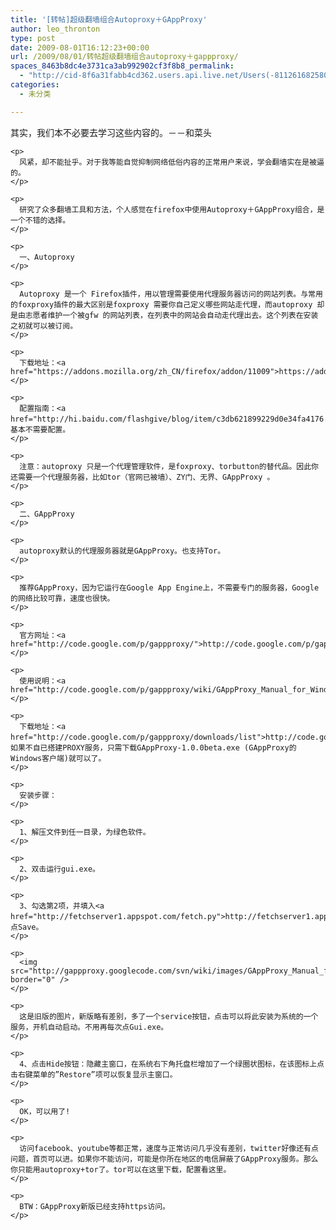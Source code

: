 ```yaml
---
title: '[转帖]超级翻墙组合Autoproxy＋GAppProxy'
author: leo_thronton
type: post
date: 2009-08-01T16:12:23+00:00
url: /2009/08/01/转帖超级翻墙组合autoproxy＋gappproxy/
spaces_8463b8dc4e3731ca3ab992902cf3f8b8_permalink:
  - "http://cid-8f6a31fabb4cd362.users.api.live.net/Users(-8112616825800567966)/Blogs('8F6A31FABB4CD362!102')/Entries('8F6A31FABB4CD362!1021')?authkey=yuBuArwciRo%24"
categories:
  - 未分类

---
```

<div id="msgcns!8F6A31FABB4CD362!1021" class="bvMsg">
  <div>
    <p>
      其实，我们本不必要去学习这些内容的。－－和菜头
    </p>
    
    <p>
      风紧，却不能扯乎。对于我等能自觉抑制网络低俗内容的正常用户来说，学会翻墙实在是被逼的。
    </p>
    
    <p>
      研究了众多翻墙工具和方法，个人感觉在firefox中使用Autoproxy＋GAppProxy组合，是一个不错的选择。
    </p>
    
    <p>
      一、Autoproxy
    </p>
    
    <p>
      Autoproxy 是一个 Firefox插件，用以管理需要使用代理服务器访问的网站列表。与常用的foxproxy插件的最大区别是foxproxy 需要你自己定义哪些网站走代理，而autoproxy 却是由志愿者维护一个被gfw 的网站列表，在列表中的网站会自动走代理出去。这个列表在安装之初就可以被订阅。
    </p>
    
    <p>
      下载地址：<a href="https://addons.mozilla.org/zh_CN/firefox/addon/11009">https://addons.mozilla.org/zh_CN/firefox/addon/11009</a>
    </p>
    
    <p>
      配置指南：<a href="http://hi.baidu.com/flashgive/blog/item/c3db621899229d0e34fa4176.html">http://hi.baidu.com/flashgive/blog/item/c3db621899229d0e34fa4176.html</a>，基本不需要配置。
    </p>
    
    <p>
      注意：autoproxy 只是一个代理管理软件，是foxproxy、torbutton的替代品。因此你还需要一个代理服务器，比如tor（官网已被墙）、ZY门、无界、GAppProxy 。
    </p>
    
    <p>
      二、GAppProxy
    </p>
    
    <p>
      autoproxy默认的代理服务器就是GAppProxy。也支持Tor。
    </p>
    
    <p>
      推荐GAppProxy，因为它运行在Google App Engine上，不需要专门的服务器，Google的网络比较可靠，速度也很快。
    </p>
    
    <p>
      官方网址：<a href="http://code.google.com/p/gappproxy/">http://code.google.com/p/gappproxy/</a>
    </p>
    
    <p>
      使用说明：<a href="http://code.google.com/p/gappproxy/wiki/GAppProxy_Manual_for_Windows">http://code.google.com/p/gappproxy/wiki/GAppProxy_Manual_for_Windows</a>
    </p>
    
    <p>
      下载地址：<a href="http://code.google.com/p/gappproxy/downloads/list">http://code.google.com/p/gappproxy/downloads/list</a>，如果不自已搭建PROXY服务，只需下载GAppProxy-1.0.0beta.exe (GAppProxy的Windows客户端)就可以了。
    </p>
    
    <p>
      安装步骤：
    </p>
    
    <p>
      1、解压文件到任一目录，为绿色软件。
    </p>
    
    <p>
      2、双击运行gui.exe。
    </p>
    
    <p>
      3、勾选第2项，并填入<a href="http://fetchserver1.appspot.com/fetch.py">http://fetchserver1.appspot.com/fetch.py</a>，点Save。
    </p>
    
    <p>
      <img src="http://gappproxy.googlecode.com/svn/wiki/images/GAppProxy_Manual_for_Windows/7.PNG" border="0" />
    </p>
    
    <p>
      这是旧版的图片，新版略有差别，多了一个service按钮，点击可以将此安装为系统的一个服务，开机自动启动。不用再每次点Gui.exe。
    </p>
    
    <p>
      4、点击Hide按钮：隐藏主窗口，在系统右下角托盘栏增加了一个绿圈状图标，在该图标上点击右键菜单的”Restore”项可以恢复显示主窗口。
    </p>
    
    <p>
      OK，可以用了!
    </p>
    
    <p>
      访问facebook、youtube等都正常，速度与正常访问几乎没有差别，twitter好像还有点问题，首页可以进。如果你不能访问，可能是你所在地区的电信屏蔽了GAppProxy服务。那么你只能用autoproxy+tor了。tor可以在这里下载，配置看这里。
    </p>
    
    <p>
      BTW：GAppProxy新版已经支持https访问。
    </p>
  </div>
</div>